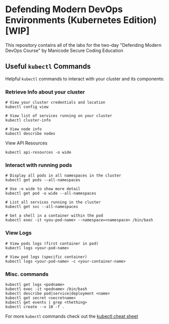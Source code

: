 # Defending Modern DevOps Environments (Kubernetes Edition) [WIP]

This repository contains all of the labs for the two-day "Defending Modern DevOps Course" by Manicode Secure Coding Education

## Useful `kubectl` Commands
Helpful `kubectl` commands to interact with your cluster and its components:

### Retrieve Info about your cluster
```
# View your cluster credentials and location
kubectl config view

# View list of services running on your cluster
kubectl cluster-info

# View node info
kubectl describe nodes
```
View API Resources
```
kubectl api-resources -o wide
```

### Interact with running pods
```
# Display all pods in all namespaces in the cluster
kubectl get pods --all-namespaces

# Use -o wide to show more detail
kubectl get pod -o wide --all-namespaces

# List all services running in the cluster
kubectl get svc --all-namespaces

# Get a shell in a container within the pod
kubectl exec -it <you-pod-name> --namespace=<namespace> /bin/bash
```

### View Logs
```
# View pods logs (first container in pod)
kubectl logs <your-pod-name>

# View pod logs (specific container)
kubectl logs <your-pod-name> -c <your-container-name>
```
### Misc. commands
```
kubectl get logs <podname>
kubectl exec -it <podname> /bin/bash
kubectl describe pod|service|deployment <name>
kubectl get secret <secretname>
kubectl get events | grep <thething>
kubectl create --v 10 -f .
```

For more `kubectl` commands check out the [kubectl cheat sheet](https://kubernetes.io/docs/reference/kubectl/cheatsheet/#interacting-with-nodes-and-cluster)


